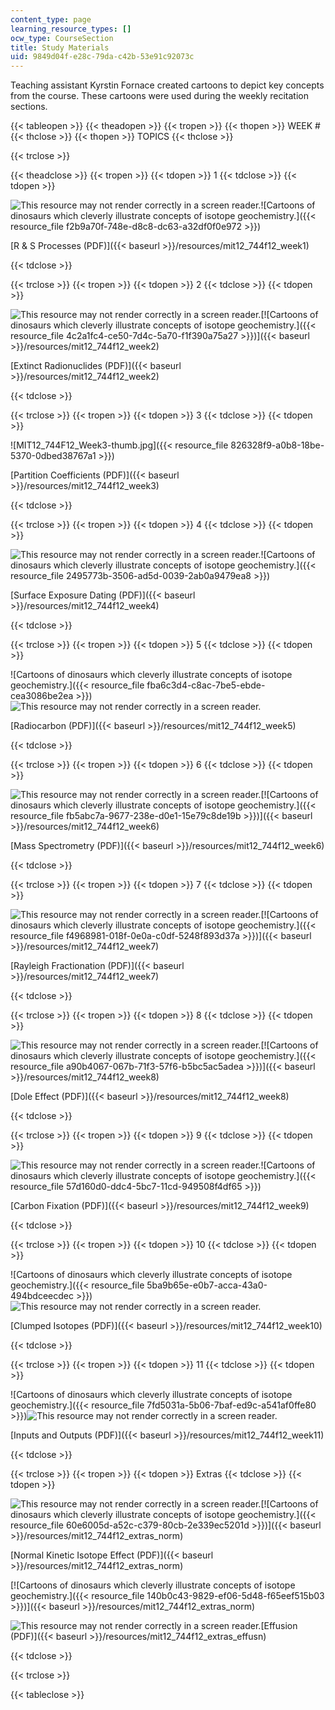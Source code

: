 ```yaml
---
content_type: page
learning_resource_types: []
ocw_type: CourseSection
title: Study Materials
uid: 9849d04f-e28c-79da-c42b-53e91c92073c
---
```


Teaching assistant Kyrstin Fornace created cartoons to depict key concepts from the course. These cartoons were used during the weekly recitation sections.

{{< tableopen >}}
{{< theadopen >}}
{{< tropen >}}
{{< thopen >}}
WEEK #
{{< thclose >}}
{{< thopen >}}
TOPICS
{{< thclose >}}

{{< trclose >}}

{{< theadclose >}}
{{< tropen >}}
{{< tdopen >}}
1
{{< tdclose >}}
{{< tdopen >}}


![This resource may not render correctly in a screen reader.](/images/inacessible.gif)![Cartoons of dinosaurs which cleverly illustrate concepts of isotope geochemistry.]({{< resource_file f2b9a70f-748e-d8c8-dc63-a32df0f0e972 >}})

[R & S Processes (PDF)]({{< baseurl >}}/resources/mit12_744f12_week1)


{{< tdclose >}}

{{< trclose >}}
{{< tropen >}}
{{< tdopen >}}
2
{{< tdclose >}}
{{< tdopen >}}


![This resource may not render correctly in a screen reader.](/images/inacessible.gif)[![Cartoons of dinosaurs which cleverly illustrate concepts of isotope geochemistry.]({{< resource_file 4c2a1fc4-ce50-7d4c-5a70-f1f390a75a27 >}})]({{< baseurl >}}/resources/mit12_744f12_week2)

[Extinct Radionuclides (PDF)]({{< baseurl >}}/resources/mit12_744f12_week2)


{{< tdclose >}}

{{< trclose >}}
{{< tropen >}}
{{< tdopen >}}
3
{{< tdclose >}}
{{< tdopen >}}


![MIT12_744F12_Week3-thumb.jpg]({{< resource_file 826328f9-a0b8-18be-5370-0dbed38767a1 >}})

[Partition Coefficients (PDF)]({{< baseurl >}}/resources/mit12_744f12_week3)


{{< tdclose >}}

{{< trclose >}}
{{< tropen >}}
{{< tdopen >}}
4
{{< tdclose >}}
{{< tdopen >}}


![This resource may not render correctly in a screen reader.](/images/inacessible.gif)![Cartoons of dinosaurs which cleverly illustrate concepts of isotope geochemistry.]({{< resource_file 2495773b-3506-ad5d-0039-2ab0a9479ea8 >}})

[Surface Exposure Dating (PDF)]({{< baseurl >}}/resources/mit12_744f12_week4)


{{< tdclose >}}

{{< trclose >}}
{{< tropen >}}
{{< tdopen >}}
5
{{< tdclose >}}
{{< tdopen >}}


![Cartoons of dinosaurs which cleverly illustrate concepts of isotope geochemistry.]({{< resource_file fba6c3d4-c8ac-7be5-ebde-cea3086be2ea >}})![This resource may not render correctly in a screen reader.](/images/inacessible.gif)

[Radiocarbon (PDF)]({{< baseurl >}}/resources/mit12_744f12_week5)


{{< tdclose >}}

{{< trclose >}}
{{< tropen >}}
{{< tdopen >}}
6
{{< tdclose >}}
{{< tdopen >}}


![This resource may not render correctly in a screen reader.](/images/inacessible.gif)[![Cartoons of dinosaurs which cleverly illustrate concepts of isotope geochemistry.]({{< resource_file fb5abc7a-9677-238e-d0e1-15e79c8de19b >}})]({{< baseurl >}}/resources/mit12_744f12_week6)

[Mass Spectrometry (PDF)]({{< baseurl >}}/resources/mit12_744f12_week6)


{{< tdclose >}}

{{< trclose >}}
{{< tropen >}}
{{< tdopen >}}
7
{{< tdclose >}}
{{< tdopen >}}


![This resource may not render correctly in a screen reader.](/images/inacessible.gif)[![Cartoons of dinosaurs which cleverly illustrate concepts of isotope geochemistry.]({{< resource_file f4968981-018f-0e0a-c0df-5248f893d37a >}})]({{< baseurl >}}/resources/mit12_744f12_week7)

[Rayleigh Fractionation (PDF)]({{< baseurl >}}/resources/mit12_744f12_week7)


{{< tdclose >}}

{{< trclose >}}
{{< tropen >}}
{{< tdopen >}}
8
{{< tdclose >}}
{{< tdopen >}}


![This resource may not render correctly in a screen reader.](/images/inacessible.gif)[![Cartoons of dinosaurs which cleverly illustrate concepts of isotope geochemistry.]({{< resource_file a90b4067-067b-71f3-57f6-b5bc5ac5adea >}})]({{< baseurl >}}/resources/mit12_744f12_week8)

[Dole Effect (PDF)]({{< baseurl >}}/resources/mit12_744f12_week8)


{{< tdclose >}}

{{< trclose >}}
{{< tropen >}}
{{< tdopen >}}
9
{{< tdclose >}}
{{< tdopen >}}


![This resource may not render correctly in a screen reader.](/images/inacessible.gif)![Cartoons of dinosaurs which cleverly illustrate concepts of isotope geochemistry.]({{< resource_file 57d160d0-ddc4-5bc7-11cd-949508f4df65 >}})

[Carbon Fixation (PDF)]({{< baseurl >}}/resources/mit12_744f12_week9)


{{< tdclose >}}

{{< trclose >}}
{{< tropen >}}
{{< tdopen >}}
10
{{< tdclose >}}
{{< tdopen >}}


![Cartoons of dinosaurs which cleverly illustrate concepts of isotope geochemistry.]({{< resource_file 5ba9b65e-e0b7-acca-43a0-494bdceecdec >}})![This resource may not render correctly in a screen reader.](/images/inacessible.gif)

[Clumped Isotopes (PDF)]({{< baseurl >}}/resources/mit12_744f12_week10)


{{< tdclose >}}

{{< trclose >}}
{{< tropen >}}
{{< tdopen >}}
11
{{< tdclose >}}
{{< tdopen >}}


![Cartoons of dinosaurs which cleverly illustrate concepts of isotope geochemistry.]({{< resource_file 7fd5031a-5b06-7baf-ed9c-a541af0ffe80 >}})![This resource may not render correctly in a screen reader.](/images/inacessible.gif)

[Inputs and Outputs (PDF)]({{< baseurl >}}/resources/mit12_744f12_week11)


{{< tdclose >}}

{{< trclose >}}
{{< tropen >}}
{{< tdopen >}}
Extras
{{< tdclose >}}
{{< tdopen >}}


![This resource may not render correctly in a screen reader.](/images/inacessible.gif)[![Cartoons of dinosaurs which cleverly illustrate concepts of isotope geochemistry.]({{< resource_file 60e6005d-a52c-c379-80cb-2e339ec5201d >}})]({{< baseurl >}}/resources/mit12_744f12_extras_norm)

[Normal Kinetic Isotope Effect (PDF)]({{< baseurl >}}/resources/mit12_744f12_extras_norm)

[![Cartoons of dinosaurs which cleverly illustrate concepts of isotope geochemistry.]({{< resource_file 140b0c43-9829-ef06-5d48-f65eef515b03 >}})]({{< baseurl >}}/resources/mit12_744f12_extras_norm)

![This resource may not render correctly in a screen reader.](/images/inacessible.gif)[Effusion (PDF)]({{< baseurl >}}/resources/mit12_744f12_extras_effusn)


{{< tdclose >}}

{{< trclose >}}

{{< tableclose >}}